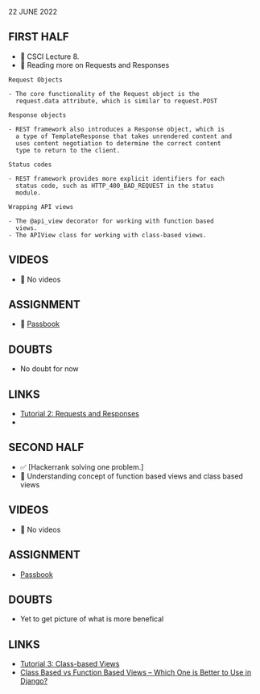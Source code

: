 22 JUNE 2022

## FIRST HALF

- 🚧 CSCI Lecture 8. 
- 🚧 Reading more on Requests and Responses
```
Request Objects

- The core functionality of the Request object is the
  request.data attribute, which is similar to request.POST

Response objects

- REST framework also introduces a Response object, which is
  a type of TemplateResponse that takes unrendered content and
  uses content negotiation to determine the correct content 
  type to return to the client.

Status codes

- REST framework provides more explicit identifiers for each
  status code, such as HTTP_400_BAD_REQUEST in the status 
  module.

Wrapping API views

- The @api_view decorator for working with function based 
  views.
- The APIView class for working with class-based views. 
```

## VIDEOS

- 🚫 No videos

## ASSIGNMENT

- 🚧 [Passbook](https://github.com/sp18-interns/django-passbook)

## DOUBTS

- No doubt for now 

## LINKS

- [Tutorial 2: Requests and Responses](https://www.django-rest-framework.org/tutorial/2-requests-and-responses/)
-  

## SECOND HALF

- ✅ [Hackerrank solving one problem.]
- 🚧 Understanding concept of function based views and class based views

## VIDEOS

- 🚫 No videos

## ASSIGNMENT

- [Passbook](https://github.com/sp18-interns/django-passbook)

## DOUBTS

- Yet to get picture of what is more benefical

## LINKS

- [Tutorial 3: Class-based Views](https://www.django-rest-framework.org/tutorial/3-class-based-views/)
- [Class Based vs Function Based Views – Which One is Better to Use in Django?](https://www.geeksforgeeks.org/class-based-vs-function-based-views-which-one-is-better-to-use-in-django/)

